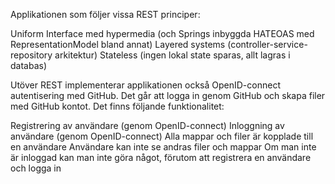 Applikationen som följer vissa REST principer:

Uniform Interface med hypermedia (och Springs inbyggda HATEOAS med RepresentationModel bland annat)
Layered systems (controller-service-repository arkitektur)
Stateless (ingen lokal state sparas, allt lagras i databas)

Utöver REST implementerar applikationen också OpenID-connect autentisering med  GitHub. Det går att logga in genom GitHub
och skapa filer med GitHub kontot. Det finns följande funktionalitet:

Registrering av användare (genom OpenID-connect)
Inloggning av användare (genom OpenID-connect)
Alla mappar och filer är kopplade till en användare
Användare kan inte se andras filer och mappar
Om man inte är inloggad kan man inte göra något, förutom att registrera en användare och logga in
